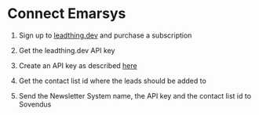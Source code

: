 # Connect Emarsys

1. Sign up to [leadthing.dev](https://leadthing.dev) and purchase a subscription

2. Get the leadthing.dev API key

3. Create an API key as described [here](https://dev.emarsys.com/docs/core-api-reference/a12e08c686f0f-2-set-up-your-account)

4. Get the contact list id where the leads should be added to

5. Send the Newsletter System name, the API key and the contact list id to Sovendus